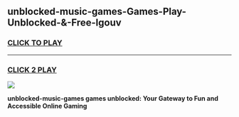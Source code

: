
## unblocked-music-games-Games-Play-Unblocked-&-Free-lgouv
<h3>
<a href="https://premium76.site?title=unblocked-music-games&ref=24A">CLICK TO PLAY</a></h3>
<hr>

<h3>
<a href="https://premium76.site?title=unblocked-music-games&ref=24A">CLICK 2 PLAY</a>
  
</h3>

<a href="https://premium76.site?title=unblocked-music-games&ref=24A"><img src="https://clearcache.store/games.png"></a>


**unblocked-music-games games unblocked: Your Gateway to Fun and Accessible Online Gaming**
